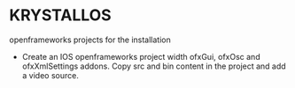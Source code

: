 # KRYSTALLOS
 openframeworks projects for the installation

* Create an IOS openframeworks project width ofxGui, ofxOsc and ofxXmlSettings addons. Copy src and bin content in the project and add a video source.